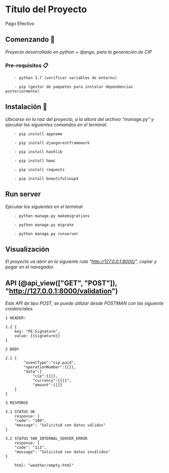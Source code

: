 # Título del Proyecto

Pago Efectivo

## Comenzando 🚀

_Proyecto desarrollado en python + django, para la generación de CIP_

### Pre-requisitos 📋

```
	- python 3.7 (verificar variables de entorno)
```

```
	- pip (gestor de paquetes para instalar dependencias posteriormente)
```

## Instalación 🔧

_Ubicarse en la raiz del proyecto, a la altura del archivo "manage.py" y ejecutar los siguientes comandos en el terminal:_

```
	- pip install appname
```

```
	- pip install djangorestframework
```

```
	- pip install hashlib
```

```
	- pip install hmac
```

```
	- pip install requests
```

```
	- pip install beautifulsoup4
```

## Run server

_Ejecutar los siguientes en el terminal_

```
	- python manage.py makemigrations
```

```
	- python manage.py migrate
```

```
	- python manage.py runserver
```
## Visualización

_El proyecto va abrir en la siguiente ruta "http://127.0.0.1:8000/", copiar y pegar en el navegador._

## API (@api_view(["GET", "POST"]), "http://127.0.0.1:8000/validation")

_Este API de tipo POST, se puede utilizar desde POSTMAN con las siguiente credenciales._

```
1 HEADER:
```
```
1.2 { 
	key: "PE-Signature",
	value: {{signature}}
}
```

```
2 BODY
```

```
2.1 { 
		"eventType":"cip.paid",
		"operationNumber":{{}},
		"data":{
			"cip":{{}},
			"currency":{{}}",
			"amount":{{}}
	}
}
```

```
3 RESPONSE
```

```
3.1 STATUS OK
	response: {
	"code": "100",
	"message": "Solicitud con datos válidos"
}
```

```
3.2 STATUS 500_INTERNAL_SERVER_ERROR
	response: {
	"code": "111",
	"message": "Solicitud con datos inválidos"
}
		
	html: "weather/empty.html"
```